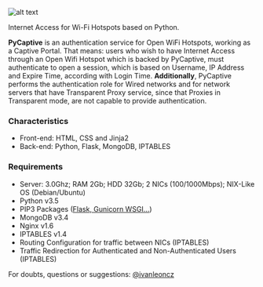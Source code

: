 
![alt text](https://raw.githubusercontent.com/ivanlmj/PyCaptive/master/app/static/pycaptive_logo.png)

Internet Access for Wi-Fi Hotspots based on Python.

**PyCaptive** is an authentication service for Open WiFi Hotspots, working as a Captive Portal. That means: users who wish to have Internet Access through an Open Wifi Hotspot which is backed by PyCaptive, must authenticate to open a session, which is based on Username, IP Address and Expire Time, according with Login Time.  **Additionally**, PyCaptive performs the authentication role for Wired networks and for network servers that have Transparent Proxy service, since that Proxies in Transparent mode, are not capable to provide authentication.

### Characteristics
- Front-end: HTML, CSS and Jinja2
- Back-end: Python, Flask, MongoDB, IPTABLES

### Requirements
- Server: 3.0Ghz; RAM 2Gb; HDD 32Gb; 2 NICs (100/1000Mbps); NIX-Like OS (Debian/Ubuntu)
- Python v3.5
- PIP3 Packages ([Flask, Gunicorn WSGI...](https://github.com/ivanlmj/PyCaptive/blob/master/requirements.txt))
- MongoDB v3.4
- Nginx v1.6
- IPTABLES v1.4
- Routing Configuration for traffic between NICs (IPTABLES)
- Traffic Redirection for Authenticated and Non-Authenticated Users (IPTABLES)

For doubts, questions or suggestions: [@ivanleoncz](https://twitter.com/ivanleoncz)
